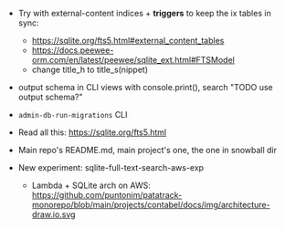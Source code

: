 - Try with external-content indices + **triggers** to keep the ix tables in sync:
  - https://sqlite.org/fts5.html#external_content_tables
  - https://docs.peewee-orm.com/en/latest/peewee/sqlite_ext.html#FTSModel
  - change title_h to title_s(nippet)

- output schema in CLI views with console.print(), search "TODO use output schema?"
- `admin-db-run-migrations` CLI

- Read all this: https://sqlite.org/fts5.html

- Main repo's README.md,
  main project's one,
  the one in snowball dir

- New experiment: sqlite-full-text-search-aws-exp
  - Lambda + SQLite arch on AWS:
  https://github.com/puntonim/patatrack-monorepo/blob/main/projects/contabel/docs/img/architecture-draw.io.svg


